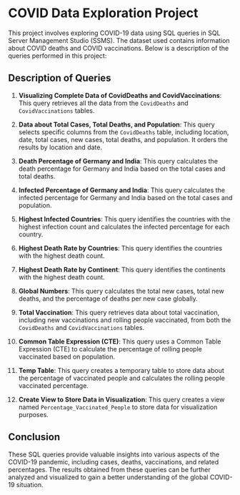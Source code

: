 # COVID Data Exploration Project

This project involves exploring COVID-19 data using SQL queries in SQL Server Management Studio (SSMS).
The dataset used contains information about COVID deaths and COVID vaccinations. Below is a description of the queries performed in this project:

## Description of Queries

1. **Visualizing Complete Data of CovidDeaths and CovidVaccinations**: This query retrieves all the data from the `CovidDeaths` and `CovidVaccinations` tables.

2. **Data about Total Cases, Total Deaths, and Population**: This query selects specific columns from the `CovidDeaths` table, including location, date, total cases, new cases, total deaths, and population. It orders the results by location and date.

3. **Death Percentage of Germany and India**: This query calculates the death percentage for Germany and India based on the total cases and total deaths.

4. **Infected Percentage of Germany and India**: This query calculates the infected percentage for Germany and India based on the total cases and population.

5. **Highest Infected Countries**: This query identifies the countries with the highest infection count and calculates the infected percentage for each country.

6. **Highest Death Rate by Countries**: This query identifies the countries with the highest death count.

7. **Highest Death Rate by Continent**: This query identifies the continents with the highest death count.

8. **Global Numbers**: This query calculates the total new cases, total new deaths, and the percentage of deaths per new case globally.

9. **Total Vaccination**: This query retrieves data about total vaccination, including new vaccinations and rolling people vaccinated, from both the `CovidDeaths` and `CovidVaccinations` tables.

10. **Common Table Expression (CTE)**: This query uses a Common Table Expression (CTE) to calculate the percentage of rolling people vaccinated based on population.

11. **Temp Table**: This query creates a temporary table to store data about the percentage of vaccinated people and calculates the rolling people vaccinated percentage.

12. **Create View to Store Data in Visualization**: This query creates a view named `Percentage_Vaccinated_People` to store data for visualization purposes.

## Conclusion

These SQL queries provide valuable insights into various aspects of the COVID-19 pandemic, including cases, deaths, vaccinations, and related percentages. The results obtained from these queries can be further analyzed and visualized to gain a better understanding of the global COVID-19 situation.

